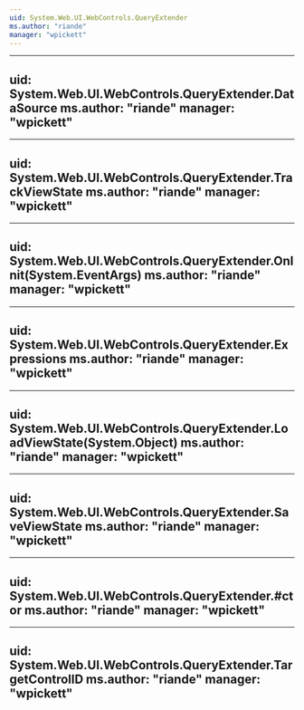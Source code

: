 ```yaml
---
uid: System.Web.UI.WebControls.QueryExtender
ms.author: "riande"
manager: "wpickett"
---
```


---
uid: System.Web.UI.WebControls.QueryExtender.DataSource
ms.author: "riande"
manager: "wpickett"
---

---
uid: System.Web.UI.WebControls.QueryExtender.TrackViewState
ms.author: "riande"
manager: "wpickett"
---

---
uid: System.Web.UI.WebControls.QueryExtender.OnInit(System.EventArgs)
ms.author: "riande"
manager: "wpickett"
---

---
uid: System.Web.UI.WebControls.QueryExtender.Expressions
ms.author: "riande"
manager: "wpickett"
---

---
uid: System.Web.UI.WebControls.QueryExtender.LoadViewState(System.Object)
ms.author: "riande"
manager: "wpickett"
---

---
uid: System.Web.UI.WebControls.QueryExtender.SaveViewState
ms.author: "riande"
manager: "wpickett"
---

---
uid: System.Web.UI.WebControls.QueryExtender.#ctor
ms.author: "riande"
manager: "wpickett"
---

---
uid: System.Web.UI.WebControls.QueryExtender.TargetControlID
ms.author: "riande"
manager: "wpickett"
---

